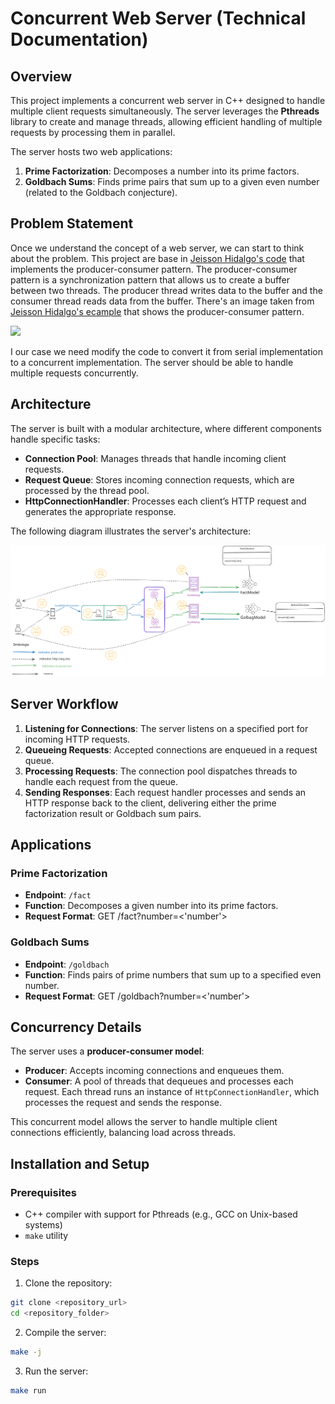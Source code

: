 # Concurrent Web Server (Technical Documentation)

## Overview
This project implements a concurrent web server in C++ designed to handle multiple client requests simultaneously. The server leverages the **Pthreads** library to create and manage threads, allowing efficient handling of multiple requests by processing them in parallel.

The server hosts two web applications:
1. **Prime Factorization**: Decomposes a number into its prime factors.
2. **Goldbach Sums**: Finds prime pairs that sum up to a given even number (related to the Goldbach conjecture).

## Problem Statement
Once we understand the concept of a web server, we can start to think about the problem. This project are base in <a href="https://jeisson.ecci.ucr.ac.cr/concurrente/2021b/ejemplos/#prod_cons_pattern"> Jeisson Hidalgo's code</a> that implements the producer-consumer pattern. The producer-consumer pattern is a synchronization pattern that allows us to create a buffer between two threads. The producer thread writes data to the buffer and the consumer thread reads data from the buffer. There's an image taken from <a href="https://jeisson.ecci.ucr.ac.cr/concurrente/2021b/ejemplos/#prod_cons_pattern"> Jeisson Hidalgo's ecample</a> that shows the producer-consumer pattern.

<img src="https://jeisson.ecci.ucr.ac.cr/concurrente/2021b/ejemplos/taskc/prod_cons_pattern/design/network_simulation_given.svg">

I our case we need modify the code to convert it from serial implementation to a concurrent implementation. The server should be able to handle multiple requests concurrently.

## Architecture
The server is built with a modular architecture, where different components handle specific tasks:
- **Connection Pool**: Manages threads that handle incoming client requests.
- **Request Queue**: Stores incoming connection requests, which are processed by the thread pool.
- **HttpConnectionHandler**: Processes each client’s HTTP request and generates the appropriate response.

The following diagram illustrates the server's architecture:

![Architecture Diagram](img/diagram.svg)

## Server Workflow
1. **Listening for Connections**: The server listens on a specified port for incoming HTTP requests.
2. **Queueing Requests**: Accepted connections are enqueued in a request queue.
3. **Processing Requests**: The connection pool dispatches threads to handle each request from the queue.
4. **Sending Responses**: Each request handler processes and sends an HTTP response back to the client, delivering either the prime factorization result or Goldbach sum pairs.

## Applications

### Prime Factorization
- **Endpoint**: `/fact`
- **Function**: Decomposes a given number into its prime factors.
- **Request Format**: 
GET /fact?number=<'number'>


### Goldbach Sums
- **Endpoint**: `/goldbach`
- **Function**: Finds pairs of prime numbers that sum up to a specified even number.
- **Request Format**: 
GET /goldbach?number=<'number'>


## Concurrency Details
The server uses a **producer-consumer model**:
- **Producer**: Accepts incoming connections and enqueues them.
- **Consumer**: A pool of threads that dequeues and processes each request. Each thread runs an instance of `HttpConnectionHandler`, which processes the request and sends the response.

This concurrent model allows the server to handle multiple client connections efficiently, balancing load across threads.

## Installation and Setup

### Prerequisites
- C++ compiler with support for Pthreads (e.g., GCC on Unix-based systems)
- `make` utility

### Steps
1. Clone the repository:
 ```bash
 git clone <repository_url>
 cd <repository_folder>
```
2. Compile the server:

```bash
make -j
```

3. Run the server:

```bash
make run
```

